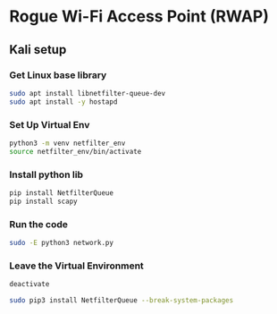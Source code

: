 # Rogue Wi-Fi Access Point (RWAP)

## Kali setup

### Get Linux base library
```bash
sudo apt install libnetfilter-queue-dev
sudo apt install -y hostapd
```
### Set Up Virtual Env
```bash
python3 -m venv netfilter_env
source netfilter_env/bin/activate
```
### Install python lib
```bash
pip install NetfilterQueue
pip install scapy
```

### Run the code
```bash
sudo -E python3 network.py
```

### Leave the Virtual Environment
```bash
deactivate
```

```bash
sudo pip3 install NetfilterQueue --break-system-packages
```
